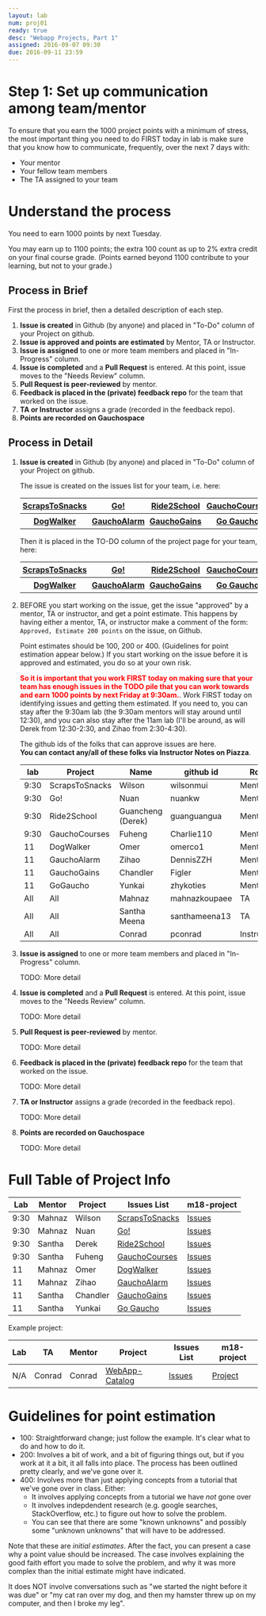 ```yaml
---
layout: lab
num: proj01
ready: true
desc: "Webapp Projects, Part 1"
assigned: 2016-09-07 09:30
due: 2016-09-11 23:59
---
```


# Step 1: Set up communication among team/mentor

To ensure that you earn the 1000 project points with a minimum of stress, 
the most important thing you need to do FIRST today in lab is make sure that you know 
how to communicate, frequently, over the next 7 days with:
* Your mentor
* Your fellow team members
* The TA assigned to your team

# Understand the process

You need to earn 1000 points by next Tuesday.

You may earn up to 1100 points; the extra 100 count as up to 2% extra credit on your final
course grade.  (Points earned beyond 1100 contribute to your learning, but not to your grade.)

## Process in Brief

First the process in brief, then a detailed description of each step.
1. **Issue is created** in Github (by anyone) and placed in "To-Do" column of your Project on github.
2. **Issue is approved and points are estimated** by Mentor, TA or Instructor.
3. **Issue is assigned** to one or more team members and placed in "In-Progress" column.
4. **Issue is completed** and a **Pull Request** is entered. At this point, issue moves to the
   "Needs Review" column.
5. **Pull Request is peer-reviewed** by mentor.  
6. **Feedback is placed in the (private) feedback repo** for
   the team that worked on the issue.
7. **TA or Instructor** assigns a grade (recorded in the feedback repo).
8. **Points are recorded on Gauchospace**

## Process in Detail

1. **Issue is created** in Github (by anyone) and placed in "To-Do" column of your Project on github.

   The issue is created on the issues list for your team, i.e. here:
   
   <div class="project-links" markdown="1">
   <style>
     div.project-links table * th  { font-weight: bold; text-align:center; padding: 5px; }
     div.project-links table * td  { font-weight: bold; text-align:center; padding: 5px; }
   </style>
   
   |[ScrapsToSnacks](https://github.com/ucsb-cs56-webapps/ucsb-cs56-scrapstosnacks/issues)|[Go!](https://github.com/ucsb-cs56-webapps/ucsb-cs56-go/issues)|[Ride2School](https://github.com/ucsb-cs56-webapps/ucsb-cs56-ride2school/issues)|[GauchoCourses](https://github.com/ucsb-cs56-webapps/ucsb-cs56-gauchocourses/issues)|
   |-|-|-|-|
   |[DogWalker](https://github.com/ucsb-cs56-webapps/ucsb-cs56-dogwalker/issues)|[GauchoAlarm](https://github.com/ucsb-cs56-webapps/ucsb-cs56-gauchoalarm/issues) |[GauchoGains](https://github.com/ucsb-cs56-webapps/ucsb-cs56-gauchogains/issues)|[Go Gaucho](https://github.com/ucsb-cs56-webapps/ucsb-cs56-gogaucho/issues)|
   </div>
   
   Then it is placed in the TO-DO column of the project page for your team, here:
   <div class="project-links" markdown="1">
   
   |[ScrapsToSnacks](https://github.com/ucsb-cs56-webapps/ucsb-cs56-scrapstosnacks/projects/1)|[Go!](https://github.com/ucsb-cs56-webapps/ucsb-cs56-go/projects/1)|[Ride2School](https://github.com/ucsb-cs56-webapps/ucsb-cs56-ride2school/projects/1)|[GauchoCourses](https://github.com/ucsb-cs56-webapps/ucsb-cs56-gauchocourses/projects/1)|
   |-|-|-|-|
   |[DogWalker](https://github.com/ucsb-cs56-webapps/ucsb-cs56-dogwalker/projects/1)|[GauchoAlarm](https://github.com/ucsb-cs56-webapps/ucsb-cs56-gauchoalarm/projects/1) |[GauchoGains](https://github.com/ucsb-cs56-webapps/ucsb-cs56-gauchogains/projects/2)|[Go Gaucho](https://github.com/ucsb-cs56-webapps/ucsb-cs56-gogaucho/projects/1)|
   </div>

2. BEFORE you start working on the issue, get the issue "approved" by a mentor, TA or instructor,
   and get a point estimate.  This happens by having either a mentor, TA, or instructor
   make a comment of the form: `Approved, Estimate 200 points` on the issue, on Github.
   
   Point estimates should be 100, 200 or 400. (Guidelines for point
   estimation appear below.)   If you start working on the issue before it is approved and estimated,
   you do so at your own risk.  
   
   <p> <span style="color:red; font-weight:bold;">So it is important that you work FIRST today
   on making sure that your team has enough issues in the TODO pile that you can work towards and
   earn 1000 points by next Friday at 9:30am.</span>.   Work FIRST today on identifying issues
   and getting them estimated.  If you need to, you can stay 
   after the 9:30am lab (the 9:30am mentors will stay around until 12:30), and you can also stay 
   after the 11am lab (I'll be around, as will Derek from 12:30-2:30, and Zihao from 2:30-4:30).
   
   The github ids of the folks that can approve issues are here.  
   **You can contact any/all of these folks via Instructor Notes on Piazza**.
   
   |lab|Project|Name|github id|Role| 
   |-|-|-|-|-|
   |9:30|ScrapsToSnacks|Wilson|wilsonmui|Mentor |
   |9:30|Go!|Nuan|nuankw|Mentor |
   |9:30|Ride2School|Guancheng (Derek)|guanguangua|Mentor |
   |9:30|GauchoCourses|Fuheng |Charlie110|Mentor |
   |11|DogWalker|Omer|omerco1|Mentor |
   |11|GauchoAlarm|Zihao|DennisZZH|Mentor |
   |11|GauchoGains|Chandler|Figler|Mentor|
   |11|GoGaucho|Yunkai|zhykoties|Mentor |
   |All|All|Mahnaz|mahnazkoupaee|TA|
   |All|All|Santha Meena|santhameena13|TA|
   |All|All|Conrad|pconrad|Instructor|
    
3. **Issue is assigned** to one or more team members and placed in "In-Progress" column.

   TODO: More detail
   
4. **Issue is completed** and a **Pull Request** is entered. At this point, issue moves to the
   "Needs Review" column.
   
   TODO: More detail
   
5. **Pull Request is peer-reviewed** by mentor.  

   TODO: More detail
   
6. **Feedback is placed in the (private) feedback repo** for
   the team that worked on the issue.
   
   TODO: More detail
   
7. **TA or Instructor** assigns a grade (recorded in the feedback repo).

   TODO: More detail
   
8. **Points are recorded on Gauchospace**

   TODO: More detail
 

# Full Table of Project Info 

|Lab| Mentor | Project | Issues List |  m18-project |
|-|-|-|-|-|
|9:30|Mahnaz| Wilson | [ScrapsToSnacks](https://github.com/ucsb-cs56-webapps/ucsb-cs56-scrapstosnacks	) | [Issues](https://github.com/ucsb-cs56-webapps/ucsb-cs56-scrapstosnacks/issues)| [Project](https://github.com/ucsb-cs56-webapps/ucsb-cs56-scrapstosnacks/projects/1)|
|9:30|Mahnaz| 	Nuan	|[Go!](https://github.com/ucsb-cs56-webapps/ucsb-cs56-go)| [Issues](https://github.com/ucsb-cs56-webapps/ucsb-cs56-go/issues)| [Project](https://github.com/ucsb-cs56-webapps/ucsb-cs56-go/projects/1)|
|9:30|Santha|Derek | [Ride2School](https://github.com/ucsb-cs56-webapps/ucsb-cs56-ride2school) | [Issues](https://github.com/ucsb-cs56-webapps/ucsb-cs56-gauchocourses/issues)|[Project](https://github.com/ucsb-cs56-webapps/ucsb-cs56-ride2school/projects/1)|
|9:30|Santha| Fuheng | [GauchoCourses](https://github.com/ucsb-cs56-webapps/ucsb-cs56-gauchocourses) | [Issues](https://github.com/ucsb-cs56-webapps/ucsb-cs56-gauchocourses/issues)|[Project](https://github.com/ucsb-cs56-webapps/ucsb-cs56-gauchocourses/projects/1)|
|11|Mahnaz| Omer | [DogWalker](https://github.com/ucsb-cs56-webapps/ucsb-cs56-dogwalker) | [Issues](https://github.com/ucsb-cs56-webapps/ucsb-cs56-dogwalker/issues)|[Project](https://github.com/ucsb-cs56-webapps/ucsb-cs56-dogwalker/projects/1)|
|11|Mahnaz| Zihao | [GauchoAlarm](https://github.com/ucsb-cs56-webapps/ucsb-cs56-gauchoalarm) | [Issues](https://github.com/ucsb-cs56-webapps/ucsb-cs56-gauchoalarm/issues) |[Project](https://github.com/ucsb-cs56-webapps/ucsb-cs56-gauchoalarm/projects/1) |
|11|Santha| Chandler | [GauchoGains](https://github.com/ucsb-cs56-webapps/ucsb-cs56-gauchogains) | [Issues](https://github.com/ucsb-cs56-webapps/ucsb-cs56-gauchogains/issues)|[Project](https://github.com/ucsb-cs56-webapps/ucsb-cs56-gauchogains/projects/2)|
|11|Santha| Yunkai | [Go Gaucho](https://github.com/ucsb-cs56-webapps/ucsb-cs56-gogaucho) | [Issues](https://github.com/ucsb-cs56-webapps/ucsb-cs56-gogaucho/issues)|[Project](https://github.com/ucsb-cs56-webapps/ucsb-cs56-gogaucho/projects/1)|

Example project:

|Lab| TA |  Mentor | Project | Issues List |  m18-project |
|-|-|-|-|-|-|
| N/A |Conrad | Conrad | [WebApp-Catalog](https://github.com/ucsb-cs56-webapps/ucsb-cs56-webapp-catalog) | [Issues](https://github.com/ucsb-cs56-webapps/ucsb-cs56-webapp-catalog/issues) | [Project](https://github.com/ucsb-cs56-webapps/ucsb-cs56-webapp-catalog/projects/2) | 

# Guidelines for point estimation

* 100: Straightforward change; just follow the example. It's clear what to do and how to do it.
* 200: Involves a bit of work, and a bit of figuring things out, but if you work at it a bit, it
   all falls into place.   The process has been outlined pretty clearly, and we've gone over it.
* 400: Involves more than just applying concepts from a tutorial that we've gone over in class.
   Either:
   * It involves applying concepts from a tutorial we have *not* gone over
   * It involves indepdendent research (e.g. google searches, StackOverflow, etc.) to
      figure out how to solve the problem.
   * You can see that there are some "known unknowns" and possibly some "unknown unknowns"
      that will have to be addressed.

Note that these are *initial estimates*.  After the fact, you can present a case why a point
value should be increased.   The case involves explaining the good faith effort you made to
solve the problem, and why it was more complex than the initial estimate might have indicated.

It does NOT involve conversations such as "we started the night before it was due" or 
"my cat ran over my dog, and then my hamster threw up on my computer, and then I broke my leg".
